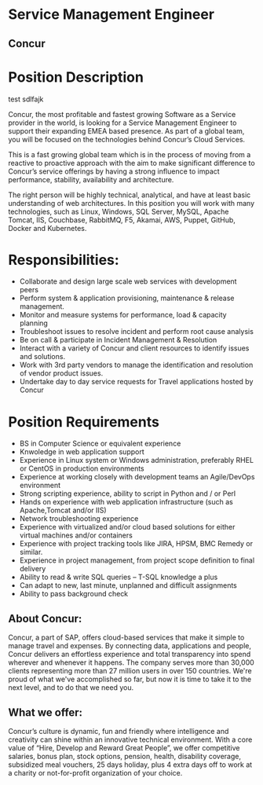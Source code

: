 # Service Management Engineer
## Concur

# Position Description 

test sdlfajk

Concur, the most profitable and fastest growing Software as a Service provider in the world, is looking for a Service Management Engineer to support their expanding EMEA based presence. As part of a global team, you will be focused on the technologies behind Concur’s Cloud Services. 

This is a fast growing global team which is in the process of moving from a reactive to proactive approach with the aim to make significant difference to Concur’s service offerings by having a strong influence to impact performance, stability, availability and architecture.  

The right person will be highly technical, analytical, and have at least basic understanding of web architectures. In this position you will work with many technologies, such as Linux, Windows, SQL Server, MySQL, Apache Tomcat, IIS, Couchbase,  RabbitMQ, F5, Akamai, AWS, Puppet, GitHub, Docker and Kubernetes.

# Responsibilities:
* Collaborate and design large scale web services with development peers
* Perform system & application provisioning, maintenance & release management. 
* Monitor and measure systems for performance, load & capacity planning 
* Troubleshoot issues to resolve incident and perform root cause analysis 
* Be on call & participate in Incident Management & Resolution
* Interact with a variety of Concur and client resources to identify issues and solutions. 
* Work with 3rd party vendors to manage the identification and resolution of vendor product issues.
* Undertake day to day service requests for Travel applications hosted by Concur


# Position Requirements 

* BS in Computer Science or equivalent experience
* Knwoledge in web application support
* Experience in Linux system or Windows administration, preferably RHEL or CentOS in production environments
* Experience at working closely with development teams an Agile/DevOps environment
* Strong scripting experience, ability to script in Python and / or Perl 
* Hands on experience with web application infrastructure (such as Apache,Tomcat and/or IIS)
* Network troubleshooting experience 
* Experience with virtualized and/or cloud based solutions for either virtual machines and/or containers
* Experience with project tracking tools like JIRA, HPSM, BMC Remedy or similar.
* Experience in project management, from project scope definition to final delivery
* Ability to read & write SQL queries – T-SQL knowledge a plus 
* Can adapt to new, last minute, unplanned and difficult assignments
* Ability to pass background check


## About Concur:
Concur, a part of SAP, offers cloud-based services that make it simple to manage travel and expenses. By connecting data, applications and people, Concur delivers an effortless experience and total transparency into spend wherever and whenever it happens. The company serves more than 30,000 clients representing more than 27 million users in over 150 countries. We're proud of what we've accomplished so far, but now it is time to take it to the next level, and to do that we need you.

## What we offer:
Concur’s culture is dynamic, fun and friendly where intelligence and creativity can shine within an innovative technical environment. With a core value of “Hire, Develop and Reward Great People”, we offer competitive salaries, bonus plan, stock options, pension, health, disability coverage, subsidized meal vouchers, 25 days holiday, plus 4 extra days off to work at a charity or not-for-profit organization of your choice.
